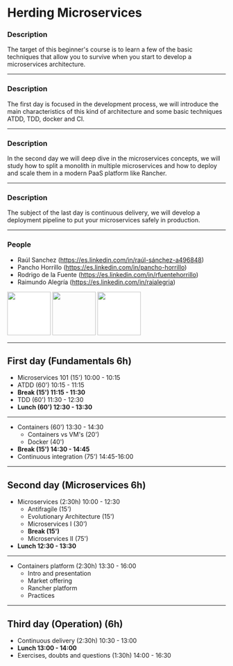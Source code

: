 # Herding Microservices
### Description

The target of this beginner's course is to learn a few of the basic techniques
that allow you to survive when you start to develop a microservices architecture.

---

### Description

The first day is focused in the development process, we will introduce the main characteristics of this kind
of architecture and some basic techniques ATDD, TDD, docker and CI.

---

### Description

In the second day we will deep dive in the microservices concepts, we will study how to split a monolith in multiple microservices and
how to deploy and scale them in a modern PaaS platform like Rancher.

---

### Description

The subject of the last day is continuous delivery, we will develop a deployment pipeline to put your
microservices safely in production.

---

### People

* Raúl Sanchez (https://es.linkedin.com/in/raúl-sánchez-a496848)
* Pancho Horrillo (https://es.linkedin.com/in/pancho-horrillo)
* Rodrigo de la Fuente (https://es.linkedin.com/in/rfuentehorrillo)
* Raimundo Alegría (https://es.linkedin.com/in/raialegria)

<img src="./images/rancher_logo.png" height="100" style="background:white; border:none; box-shadow:none;">
<img src="./images/bbva_logo.jpg"  height="100" style="background:none; border:none; box-shadow:none;">
<img src="./images/beeva_logo.png" height="100" style="background:white; border:none; box-shadow:none;">

---

## First day (Fundamentals 6h)

* Microservices 101 (15') 10:00 - 10:15
* ATDD (60')  10:15 - 11:15
* **Break (15') 11:15 - 11:30**
* TDD (60')   11:30 - 12:30
* **Lunch (60') 12:30 - 13:30**

---

* Containers (60') 13:30 - 14:30
  * Containers vs VM's (20')
  * Docker (40')
* **Break (15')  14:30 - 14:45**
* Continuous integration (75') 14:45-16:00

---

## Second day (Microservices 6h)

* Microservices (2:30h) 10:00 - 12:30
  * Antifragile (15')
  * Evolutionary Architecture (15')
  * Microservices I (30')
  * **Break (15')**
  *  Microservices II (75')
* **Lunch 12:30 - 13:30**

---

* Containers platform (2:30h) 13:30 - 16:00
  * Intro and presentation 
  * Market offering
  * Rancher platform
  * Practices

---

## Third day (Operation) (6h)

* Continuous delivery (2:30h) 10:30 - 13:00
* **Lunch 13:00 - 14:00**
* Exercises, doubts and questions (1:30h) 14:00 - 16:30

